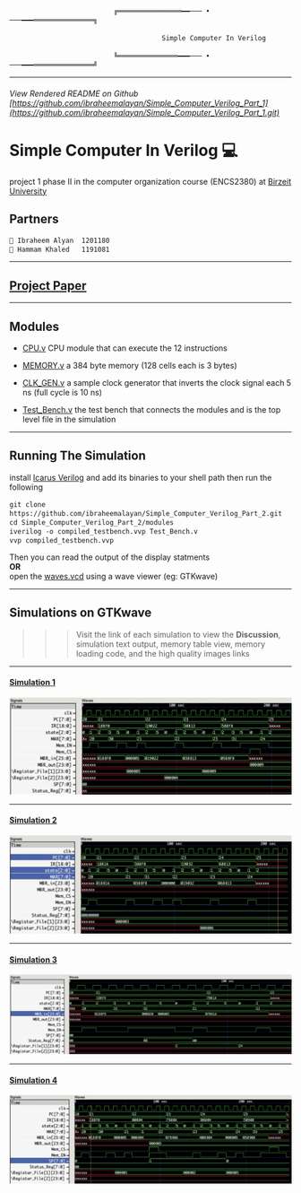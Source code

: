                               ╔════════════════━━─── • ───━━━═══════════════╗

                                          Simple Computer In Verilog

                              ╚═══════════════━━━─── • ───━━━═══════════════╝

-----------


###### View Rendered README on Github [https://github.com/ibraheemalayan/Simple_Computer_Verilog_Part_1](https://github.com/ibraheemalayan/Simple_Computer_Verilog_Part_1.git)

# Simple Computer In Verilog 💻

project 1 phase II in the computer organization course (ENCS2380) at [Birzeit University](https://www.birzeit.edu/)

## Partners 

```
👷 Ibraheem Alyan  1201180
👷 Hammam Khaled   1191081
```

------------------------------

## [Project Paper](https://drive.google.com/file/d/1CynuBT3mAd_htxdpWnm3OeJVcPVh-bn9/view?usp=sharing)

------------------------------

## Modules

* [CPU.v](./modules/CPU.v)
CPU module that can execute the 12 instructions

* [MEMORY.v](./modules/MEM.v)
a 384 byte memory (128 cells each is 3 bytes)    

* [CLK_GEN.v](./modules/CLK_GEN.v)
a sample clock generator that inverts the clock signal each 5 ns (full cycle is 10 ns)    

* [Test_Bench.v](./modules/Test_Bench.v)
the test bench that connects the modules and is the top level file in the simulation        

------------------------------

## Running The Simulation

install [Icarus Verilog](https://github.com/steveicarus/iverilog) and add its binaries to your shell path then run the following

```
git clone https://github.com/ibraheemalayan/Simple_Computer_Verilog_Part_2.git
cd Simple_Computer_Verilog_Part_2/modules
iverilog -o compiled_testbench.vvp Test_Bench.v
vvp compiled_testbench.vvp
```

Then you can read the output of the display statments     
**OR**     
open the [waves.vcd](./modules/waves.vcd) using a wave viewer (eg: GTKwave)    

------------------------------

## Simulations on GTKwave

>>> Visit the link of each simulation to view the **Discussion**, simulation text output, memory table view, memory loading code, and the high quality images links

------------------------------

#### [Simulation 1](Simulation_1.md)
![waveform on GTKwave](./img/simulation_1_screenshot.png)

------------------------------

#### [Simulation 2](Simulation_2.md)
![waveform on GTKwave](./img/simulation_2_screenshot.png)

------------------------------

#### [Simulation 3](Simulation_3.md)
![waveform on GTKwave](./img/simulation_3_screenshot.png)

------------------------------

#### [Simulation 4](Simulation_4.md)
![waveform on GTKwave](./img/simulation_4_screenshot.png)

